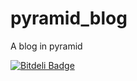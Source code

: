 pyramid_blog
============

A blog in pyramid


[![Bitdeli Badge](https://d2weczhvl823v0.cloudfront.net/druther/pyramid_blog/trend.png)](https://bitdeli.com/free "Bitdeli Badge")

